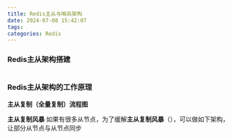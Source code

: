 ```yaml
---
title: Redis主从与哨兵架构
date: 2024-07-08 15:42:07
tags:
categories: Redis
---
```

### Redis主从架构搭建
```

```

### Redis主从架构的工作原理

**主从复制（全量复制）流程图**

**主从复制风暴**
如果有很多从节点，为了缓解**主从复制风暴**（），可以做如下架构，让部分从节点与从节点同步